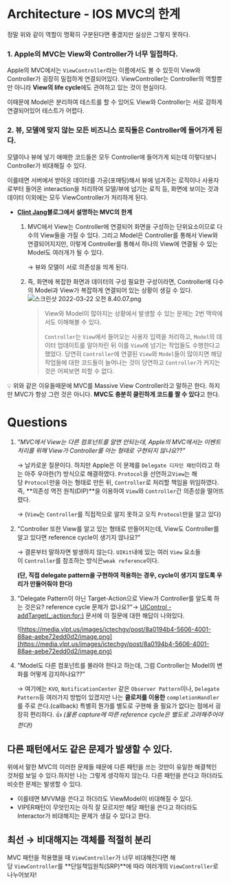 # Architecture - IOS MVC의 한계

정말 위와 같이 역할이 명확히 구분된다면 좋겠지만 실상은 그렇지 못하다.

### 1. **Apple의 MVC는 View와 Controller가 너무 밀접하다.**

Apple의 MVC에서는 `ViewController`라는 이름에서도 볼 수 있듯이 View와 Controller가 굉장히 밀접하게 연결되어있다. ViewController는 Controller의 역할뿐만 아니라 **View의 life cycle**에도 관여하고 있는 것이 현실이다.

이때문에 Model은 분리하여 테스트를 할 수 있어도 View와 Controller는 서로 강하게 연결되어있어 테스트가 어렵다.

### 2. **뷰, 모델에 맞지 않는 모든 비즈니스 로직들은 Controller에 들어가게 된다.**

모델이나 뷰에 넣기 애매한 코드들은 모두 Controller에 들어가게 되는데 이렇다보니 Controller가 비대해질 수 있다.

이를테면 서버에서 받아온 데이터를 가공(포매팅)해서 뷰에 넘겨주는 로직이나 사용자로부터 들어온 interaction을 처리하여 모델/뷰에 넘기는 로직 등, 화면에 보이는 것과 데이터 이외에는 모두 ViewController가 처리하게 된다.

- **[Clint Jang](https://medium.com/@jang.wangsu/%EB%94%94%EC%9E%90%EC%9D%B8%ED%8C%A8%ED%84%B4-mvc-%ED%8C%A8%ED%84%B4%EC%9D%B4%EB%9E%80-1d74fac6e256)블로그에서 설명하는 MVC의 한계**

  1. MVC에서 View는 Controller에 연결되어 화면을 구성하는 단위요소이므로 다수의 View들을 가질 수 있다. 그리고 Model은 Controller를 통해서 View와 연결되어지지만, 이렇게 Controller를 통해서 하나의 View에 연결될 수 있는 Model도 여러개가 될 수 있다.

     → 뷰와 모델이 서로 의존성을 띄게 된다.

  2. 즉, 화면에 복잡한 화면과 데이터의 구성 필요한 구성이라면, Controller에 다수의 Model과 View가 복잡하게 연결되어 있는 상황이 생길 수 있다.
     ![스크린샷 2022-03-22 오전 8.40.07.png](https://s3-us-west-2.amazonaws.com/secure.notion-static.com/9d105bf0-5df5-4635-b2e5-d18c8e71d35a/스크린샷_2022-03-22_오전_8.40.07.png)
     > View와 Model이 많아지는 상황에서 발생할 수 있는 문제는 2번 맥락에서도 이해해볼 수 있다.
     >
     > `Controller`는 `View`에서 들어오는 사용자 입력을 처리하고, `Model`의 데이터 업데이트를 알아차린 뒤 이를 `View`에 넘기는 작업들도 수행한다고 했었다. 당연히 `Controller`에 연결된 `View`와 `Model`들이 많아지면 해당 작업들에 대한 코드들이 늘어나는 것이 당연하고 `Controller`가 커지는 것은 어찌보면 피할 수 없다.

💡 위와 같은 이유들때문에 MVC를 Massive View Controller라고 말하곤 한다. 하지만 MVC가 항상 그런 것은 아니다. **MVC도 충분히 클린하게 코드를 짤 수 있다**고 한다.

# Questions

1. _"MVC에서 View는 다른 컴포넌트를 알면 안되는데, Apple의 MVC에서는 이벤트 처리를 위해 View가 Controller를 아는 형태로 구현되지 않나요??"_

   → 날카로운 질문이다. 하지만 Apple은 이 문제를 `Delegate 디자인 패턴`이라고 하는 아주 우아한(?) 방식으로 해결하였다. `Protocol`을 선언하고`View`는 해당 `Protocol`만을 아는 형태로 만든 뒤, `Controller`로 처리할 책임을 위임하였다. 즉, **의존성 역전 원칙(DIP)**을 이용하여 `View`와 `Controller`간 의존성을 떨어뜨렸다.

   → (`View`는 `Controller`를 직접적으로 알지 못하고 오직 `Protocol`만을 알고 있다)

2. "Controller 또한 View를 알고 있는 형태로 만들어지는데, View도 Controller를 알고 있다면 reference cycle이 생기지 않나요?"

   → 결론부터 말하자면 발생하지 않는다. `UIKit`내에 있는 여러 `View` 요소들이 `Controller`를 참조하는 방식은`weak reference`이다.

   **(단, 직접 delegate pattern을 구현하여 적용하는 경우, cycle이 생기지 않도록 우리가 만들어줘야 한다)**

3. "Delegate Pattern이 아닌 Target-Action으로 View가 Controller를 알도록 하는 것은요? reference cycle 문제가 없나요?"→ [UIControl - addTarget(\_:action:for:)](https://developer.apple.com/documentation/uikit/uicontrol/1618259-addtarget) 문서에 이 질문에 대한 해답이 나와있다.

   ![https://media.vlpt.us/images/ictechgy/post/8a0194b4-5606-4001-88ae-aebe72edd0d2/image.png](https://media.vlpt.us/images/ictechgy/post/8a0194b4-5606-4001-88ae-aebe72edd0d2/image.png)

4. "Model도 다른 컴포넌트를 몰라야 한다고 하는데, 그럼 Controller는 Model의 변화를 어떻게 감지하나요??"

   → 여기에는 `KVO`, `NotificationCenter` 같은 `Observer Pattern`이나, `Delegate Pattern`등 여러가지 방법이 있겠지만 나는 **클로저를 이용한** `completionHandler`를 주로 쓴다.(callback) 특별히 뭔가를 별도로 구현해 줄 필요가 없다는 점에서 굉장히 편리하다. 👍 *(물론 capture에 따른 reference cycle은 별도로 고려해주어야 한다!)*

## 다른 패턴에서도 같은 문제가 발생할 수 있다.

위에서 말한 MVC의 이러한 문제들 때문에 다른 패턴을 쓰는 것만이 유일한 해결책인 것처럼 보일 수 있다.하지만 나는 그렇게 생각하지 않는다. 다른 패턴을 쓴다고 하더라도 비슷한 문제는 발생할 수 있다.

- 이를테면 MVVM을 쓴다고 하더라도 ViewModel이 비대해질 수 있다.
- VIPER패턴이 무엇인지는 아직 잘 모르지만 해당 패턴을 쓴다고 하더라도 Interactor가 비대해지는 문제가 생길 수 있다고 한다.

## 최선 → **비대해지는 객체를 적절히 분리**

MVC 패턴을 적용했을 때 `ViewController`가 너무 비대해진다면 해당 `ViewController`를 **단일책임원칙(SRP)**에 따라 여러개의 `ViewController`로 나누어보자!

